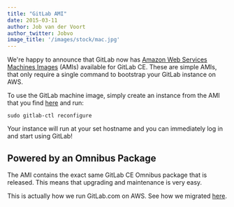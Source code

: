 ```yaml
---
title: "GitLab AMI"
date: 2015-03-11
author: Job van der Voort
author_twitter: Jobvo
image_title: '/images/stock/mac.jpg'
---
```


We're happy to announce that GitLab now has [Amazon Web Services Machines Images](https://about.gitlab.com/aws/)
(AMIs) available for GitLab CE. These are simple AMIs, that only require a
single command to bootstrap your GitLab instance on AWS.

<!-- more -->

To use the GitLab machine image, simply create an instance from the AMI
that you find [here](https://about.gitlab.com/aws/) and run:

```
sudo gitlab-ctl reconfigure
```

Your instance will run at your set hostname and you can immediately log in
and start using GitLab!

## Powered by an Omnibus Package

The AMI contains the exact same GitLab CE Omnibus package that is released.
This means that upgrading and maintenance is very easy.

This is actually how we run GitLab.com on AWS. See how we migrated [here](https://about.gitlab.com/2015/03/09/moving-all-your-data/).
